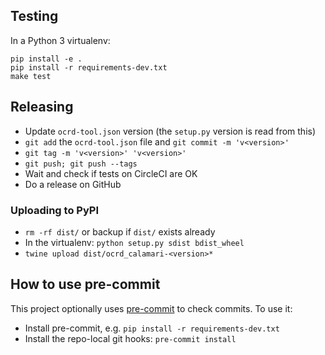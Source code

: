 Testing
-------
In a Python 3 virtualenv:

```
pip install -e .
pip install -r requirements-dev.txt
make test
```

Releasing
---------
* Update `ocrd-tool.json` version (the `setup.py` version is read from this)
* `git add` the `ocrd-tool.json` file and `git commit -m 'v<version>'`
* `git tag -m 'v<version>' 'v<version>'`
* `git push; git push --tags`
* Wait and check if tests on CircleCI are OK
* Do a release on GitHub

### Uploading to PyPI
* `rm -rf dist/` or backup if `dist/` exists already
* In the virtualenv: `python setup.py sdist bdist_wheel`
* `twine upload dist/ocrd_calamari-<version>*`


How to use pre-commit
---------------------

This project optionally uses [pre-commit](https://pre-commit.com) to check commits. To use it:

- Install pre-commit, e.g. `pip install -r requirements-dev.txt`
- Install the repo-local git hooks: `pre-commit install`
